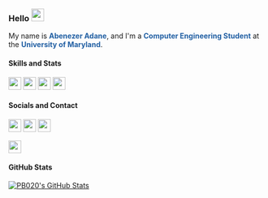 ### Hello <a href="#"><img src="https://media.giphy.com/media/hvRJCLFzcasrR4ia7z/giphy.gif" width="25px"></a>

My name is **<span style="color: #215FA3">Abenezer Adane</span>**, and I'm a **<span style="color: #215FA3">Computer Engineering Student</span>** at the **<span style="color: #215FA3">University of Maryland</span>**.

#### Skills and Stats
<p align="left">
  <a href="#"><img height="25em" src="https://img.shields.io/badge/Python-FFD43B?style=for-the-badge&logo=python&logoColor=blue"></a>
  <a href="#"><img height="25em" src="https://img.shields.io/badge/Java-ED8B00?style=for-the-badge&logo=java&logoColor=white"></a>
  <a href="#"><img height="25em" src="https://img.shields.io/badge/Kotlin-0095D5?&style=for-the-badge&logo=kotlin&logoColor=white"></a>
  <a href="#"><img height="25em" src="https://img.shields.io/badge/C-00599C?style=for-the-badge&logo=c&logoColor=white"></a>
</p>

<!--
<p align="left">
  <a href="#"><img height="25em" src="https://img.shields.io/badge/Flask-000000?style=for-the-badge&logo=flask&logoColor=white"></a>
  <a href="#"><img height="25em" src="https://img.shields.io/badge/Express.js-000000?style=for-the-badge&logo=express&logoColor=white"></a>
  <a href="#"><img height="25em" src="https://img.shields.io/badge/next.js-000000?style=for-the-badge&logo=nextdotjs&logoColor=white"></a>
  <a href="#"><img height="25em" src="https://img.shields.io/badge/Electron-2B2E3A?style=for-the-badge&logo=electron&logoColor=9FEAF9"></a>
</p>
-->

<!--
<p align="left">
  <a href="#"><img height="20em" src="https://img.shields.io/badge/Numpy-777BB4?style=for-the-badge&logo=numpy&logoColor=white"></a>
  <a href="#"><img height="20em" src="https://img.shields.io/badge/Pandas-2C2D72?style=for-the-badge&logo=pandas&logoColor=white"></a>
  <a href="#"><img height="20em" src="https://img.shields.io/badge/TensorFlow-FF6F00?style=for-the-badge&logo=tensorflow&logoColor=white"></a>
</p>
-->

<!--
<p align="left">
  <a href="#"><img height="20em" src="https://img.shields.io/badge/OpenGL-FFFFFF?style=for-the-badge&logo=opengl"></a>
</p>
-->

#### Socials and Contact
<p align="left">
  <a href="https://www.linkedin.com/in/abenezeryadane/"><img height="25em" src="https://img.shields.io/badge/LinkedIn-0077B5?style=for-the-badge&logo=linkedin&logoColor=white"></a>
  <a href="https://www.twitter.com/abenezeryadane/"><img height="25em" src="https://img.shields.io/badge/Twitter-1DA1F2?style=for-the-badge&logo=twitter&logoColor=white"></a>
  <a href="https://www.instagram.com/abenezeryadane/"><img height="25em" src="https://img.shields.io/badge/Instagram-E4405F?style=for-the-badge&logo=instagram&logoColor=white"></a>
</p>

<p align="left">
  <!--<a href="https://www.aadane.tech"><img height="25em" src="https://img.shields.io/badge/website-000000?style=for-the-badge&logo=About.me&logoColor=white"></a>-->
  <a href="mailto:abe05081995@gmail.com"><img height="25em" src="https://img.shields.io/badge/Gmail-D14836?style=for-the-badge&logo=gmail&logoColor=white"></a>
</p>


#### GitHub Stats
<p align="center">
<!--
  <a href="#"><img height="150em" src="https://github-readme-stats.vercel.app/api?username=PB020&count_private=true&show_icons=true&theme=dark" align="left"></a>
  <a href="#"><img height="150em" src="https://github-readme-stats.vercel.app/api/top-langs?username=PB020&show_icons=true&locale=en&layout=compact&theme=dark" align="right"></a>
  -->
  
  <a href="#"><img alt="PB020's GitHub Stats" src="https://awesome-github-stats.azurewebsites.net/user-stats/PB020?cardType=level-alternate&theme=dark"></a>
</p>
